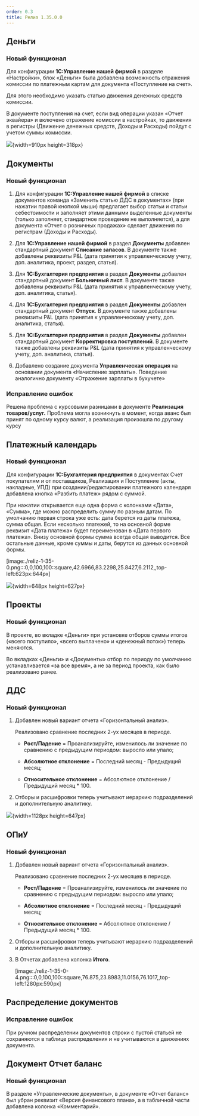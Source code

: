 ```yaml
---
order: 0.3
title: Релиз 1.35.0.0
---
```


## **Деньги**

### Новый функционал

Для конфигурации **1С:Управление нашей фирмой** в разделе «Настройки», блок «Деньги» была добавлена возможность отражения комиссии по платежным картам для документа «Поступление на счет».

Для этого необходимо указать статью движения денежных средств комиссии.

В документе поступления на счет, если вид операции указан «Отчет эквайера» и включено отражение комиссии в настройках, то движения в регистры (Движение денежных средств, Доходы и Расходы) пойдут с учетом суммы комиссии.

![](./reliz-1-35-0-0.png){width=910px height=318px}



## **Документы**

### Новый функционал

1. Для конфигурации **1С:Управление нашей фирмой** в списке документов команда «Заменить статью ДДС в документах» (при нажатии правой кнопкой мыши) предлагает выбор статьи и статьи себестоимости и заполняет этими данными выделенные документы (только заполняет, стандартное проведение не выполняется), а для документа «Отчет о розничных продажах» сделает движения по регистрам (Доходы и Расходы).

2. Для **1С:Управление нашей фирмой** в раздел **Документы** добавлен стандартный документ **Списание запасов**. В документе также добавлены реквизиты P&L (дата принятия к управленческому учету, доп. аналитика, проект, раздел, статья).

3. Для **1С:Бухгалтерия предприятия** в раздел **Документы** добавлен стандартный документ **Больничный лист**. В документе также добавлены реквизиты P&L (дата принятия к управленческому учету, доп. аналитика, статья).

4. Для **1С:Бухгалтерия предприятия** в раздел **Документы** добавлен стандартный документ **Отпуск**. В документе также добавлены реквизиты P&L (дата принятия к управленческому учету, доп. аналитика, статья).

5. Для **1С:Бухгалтерия предприятия** в раздел **Документы** добавлен стандартный документ **Корректировка поступлений**. В документе также добавлены реквизиты P&L (дата принятия к управленческому учету, доп. аналитика, статья).

6. Добавлено создание документа **Управленческая операция** на основании документа «Начисление зарплаты». Поведение аналогично документу «Отражение зарплаты в бухучете»

### Исправление ошибок

Решена проблема с курсовыми разницами в документе **Реализация товаров/услуг.** Проблема могла возникнуть в момент, когда аванс был принят по одному курсу валют, а реализация произошла по другому курсу

## **Платежный календарь**

### Новый функционал

Для  конфигурации **1С:Бухгалтерия предприятия**  в документах Счет покупателям и от поставщиков, Реализация и Поступление (акты, накладные, УПД) при создании/редактировании платежного календаря добавлена кнопка «Разбить платеж» рядом с суммой.

При нажатии открывается еще одна форма с колонками «Дата», «Сумма», где можно распределить сумму по разным датам. По умолчанию первая строка уже есть: дата берется из даты платежа, сумма общая. Если несколько платежей, то на основной форме реквизит «Дата платежа» будет переименован в «Дата первого платежа». Внизу основной формы сумма всегда общая выводится.  Все остальные данные, кроме суммы и даты, берутся из данных основной формы.

[image:./reliz-1-35-0.png:::0,0,100,100::square,42.6966,83.2298,25.8427,6.2112,,top-left:623px:644px]

![](./reliz-1-35-0-2.png){width=648px height=627px}



## **Проекты**

### Новый функционал

В проекте, во вкладке «Деньги» при установке отборов суммы итогов («всего поступило», «всего выплачено» и «денежный поток») теперь меняются.

Во вкладках «Деньги» и «Документы» отбор по периоду по умолчанию устанавливается «за все время», а не за период проекта, как было реализовано ранее.



## **ДДС**

### Новый функционал

1. Добавлен новый вариант отчета «Горизонтальный анализ».

   Реализовано сравнение последних 2-ух месяцев в периоде.

   -  **Рост/Падение**  = Проанализируйте, изменилось ли значение по сравнению с предыдущим периодом: выросло или упало;

   -  **Абсолютное отклонение** = Последний месяц - Предыдущий месяц;

   -  **Относительное отклонение** = Абсолютное отклонение / Предыдущий месяц \* 100.

2. Отборы и расшифровки теперь учитывают иерархию подразделений и дополнительную аналитику.

![](./reliz-1-35-0-3.png){width=1128px height=647px}

## **ОПиУ**

### Новый функционал

1. Добавлен новый вариант отчета «Горизонтальный анализ».

   Реализовано сравнение последних 2-ух месяцев в периоде.

   -  **Рост/Падение**  = Проанализируйте, изменилось ли значение по сравнению с предыдущим периодом: выросло или упало;

   -  **Абсолютное отклонение** = Последний месяц - Предыдущий месяц;

   -  **Относительное отклонение** = Абсолютное отклонение / Предыдущий месяц \* 100.

2. Отборы и расшифровки теперь учитывают иерархию подразделений и дополнительную аналитику.

3. В Отчетах добавлена колонка **Итого**. 

   [image:./reliz-1-35-0-4.png:::0,0,100,100::square,76.875,23.8983,11.0156,76.1017,,top-left:1280px:590px]

## **Распределение документов**

### Исправление ошибок

При ручном распределении документов строки с пустой статьей не сохраняются в таблице распределения и не учитываются в движениях документа.



## **Документ Отчет баланс**

### Новый функционал

В разделе «Управленческие документы», в документе «Отчет баланс» был убран реквизит «Версия финансового плана», а в табличной части добавлена колонка «Комментарий».